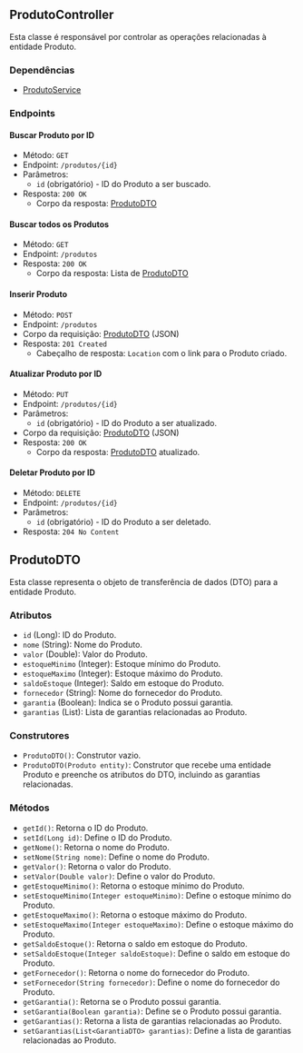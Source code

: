 ## ProdutoController

Esta classe é responsável por controlar as operações relacionadas à entidade Produto.

### Dependências

- [ProdutoService](link-para-a-classe-ProdutoService)

### Endpoints

#### Buscar Produto por ID

- Método: `GET`
- Endpoint: `/produtos/{id}`
- Parâmetros:
  - `id` (obrigatório) - ID do Produto a ser buscado.
- Resposta: `200 OK`
  - Corpo da resposta: [ProdutoDTO](link-para-a-classe-ProdutoDTO)

#### Buscar todos os Produtos

- Método: `GET`
- Endpoint: `/produtos`
- Resposta: `200 OK`
  - Corpo da resposta: Lista de [ProdutoDTO](link-para-a-classe-ProdutoDTO)

#### Inserir Produto

- Método: `POST`
- Endpoint: `/produtos`
- Corpo da requisição: [ProdutoDTO](link-para-a-classe-ProdutoDTO) (JSON)
- Resposta: `201 Created`
  - Cabeçalho de resposta: `Location` com o link para o Produto criado.

#### Atualizar Produto por ID

- Método: `PUT`
- Endpoint: `/produtos/{id}`
- Parâmetros:
  - `id` (obrigatório) - ID do Produto a ser atualizado.
- Corpo da requisição: [ProdutoDTO](link-para-a-classe-ProdutoDTO) (JSON)
- Resposta: `200 OK`
  - Corpo da resposta: [ProdutoDTO](link-para-a-classe-ProdutoDTO) atualizado.

#### Deletar Produto por ID

- Método: `DELETE`
- Endpoint: `/produtos/{id}`
- Parâmetros:
  - `id` (obrigatório) - ID do Produto a ser deletado.
- Resposta: `204 No Content`

## ProdutoDTO

Esta classe representa o objeto de transferência de dados (DTO) para a entidade Produto.

### Atributos

- `id` (Long): ID do Produto.
- `nome` (String): Nome do Produto.
- `valor` (Double): Valor do Produto.
- `estoqueMinimo` (Integer): Estoque mínimo do Produto.
- `estoqueMaximo` (Integer): Estoque máximo do Produto.
- `saldoEstoque` (Integer): Saldo em estoque do Produto.
- `fornecedor` (String): Nome do fornecedor do Produto.
- `garantia` (Boolean): Indica se o Produto possui garantia.
- `garantias` (List<GarantiaDTO>): Lista de garantias relacionadas ao Produto.

### Construtores

- `ProdutoDTO()`: Construtor vazio.
- `ProdutoDTO(Produto entity)`: Construtor que recebe uma entidade Produto e preenche os atributos do DTO, incluindo as garantias relacionadas.

### Métodos

- `getId()`: Retorna o ID do Produto.
- `setId(Long id)`: Define o ID do Produto.
- `getNome()`: Retorna o nome do Produto.
- `setNome(String nome)`: Define o nome do Produto.
- `getValor()`: Retorna o valor do Produto.
- `setValor(Double valor)`: Define o valor do Produto.
- `getEstoqueMinimo()`: Retorna o estoque mínimo do Produto.
- `setEstoqueMinimo(Integer estoqueMinimo)`: Define o estoque mínimo do Produto.
- `getEstoqueMaximo()`: Retorna o estoque máximo do Produto.
- `setEstoqueMaximo(Integer estoqueMaximo)`: Define o estoque máximo do Produto.
- `getSaldoEstoque()`: Retorna o saldo em estoque do Produto.
- `setSaldoEstoque(Integer saldoEstoque)`: Define o saldo em estoque do Produto.
- `getFornecedor()`: Retorna o nome do fornecedor do Produto.
- `setFornecedor(String fornecedor)`: Define o nome do fornecedor do Produto.
- `getGarantia()`: Retorna se o Produto possui garantia.
- `setGarantia(Boolean garantia)`: Define se o Produto possui garantia.
- `getGarantias()`: Retorna a lista de garantias relacionadas ao Produto.
- `setGarantias(List<GarantiaDTO> garantias)`: Define a lista de garantias relacionadas ao Produto.

